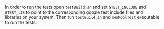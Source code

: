 In order to run the tests open `testBuild.sh` and set `GTEST_INCLUDE` and `GTEST_LIB` to point to the corresponding google test include files and libraries on your system.
Then run `testBuild.sh` and `memPoolTest` executable to run the tests.
